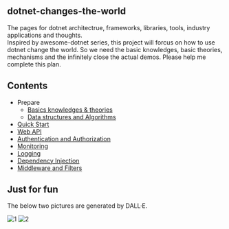 ## dotnet-changes-the-world
The pages for dotnet architectrue, frameworks, libraries, tools, industry applications and thoughts. <br/>
Inspired by awesome-dotnet series, this project will forcus on how to use dotnet change the world. So we need the basic knowledges, basic theories, mechanisms and the infinitely close the actual demos. Please help me complete this plan.

## Contents
* Prepare
    * [Basics knowledges & theories](/Basics%20knowledges%20&%20theories.md)
    * [Data structures and Algorithms](/Data%20structures%20and%20Algorithms.md)
* [Quick Start](/dotnet/Chapter%201%20Quick%20Start.md)
* [Web API](/dotnet/Chapter%202%20Web%20API.md)
* [Authentication and Authorization](/dotnet/Chapter%203%20Authentication%20and%20Authorization.md)
* [Monitoring](/dotnet/Chapter%204%20Monitoring.md)
* [Logging](/dotnet/Chapter%205%20Logging.md)
* [Dependency Injection](/dotnet/Chapter%206%20Dependency%20Injection.md)
* [Middleware and Filters](/dotnet/Chapter%207%20Middleware%20and%20Filters.md)

## Just for fun
The below two pictures are generated by DALL·E.

![1](./images/DALL·E%202024-11-27%2016.32.16%20-%20A%20visually%20engaging%20and%20modern%20digital%20illustration%20showcasing%20the%20power%20of%20the%20.NET%20platform%20with%20the%20theme%20'dotnet%20changes%20the%20world'.%20The%20central%20f.webp)
![2](./images/DALL·E%202024-11-27%2016.32.31%20-%20A%20futuristic%20and%20dynamic%20visualization%20showcasing%20the%20impact%20of%20the%20.NET%20platform,%20featuring%20the%20words%20'dotnet%20changes%20the%20world'%20in%20bold,%20glowing%20tex.webp)













